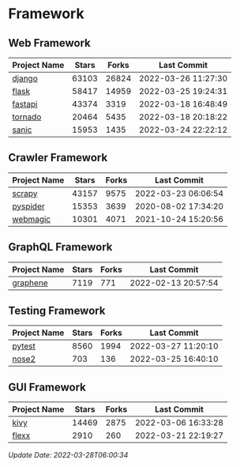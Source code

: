 # Framework

## Web Framework
| Project Name | Stars | Forks | Last Commit |
| ------------ | ----- | ----- | ----------- |
| [django](https://github.com/django/django) | 63103 | 26824 | 2022-03-26 11:27:30 |
| [flask](https://github.com/pallets/flask) | 58417 | 14959 | 2022-03-25 19:24:31 |
| [fastapi](https://github.com/tiangolo/fastapi) | 43374 | 3319 | 2022-03-18 16:48:49 |
| [tornado](https://github.com/tornadoweb/tornado) | 20464 | 5435 | 2022-03-18 20:18:22 |
| [sanic](https://github.com/sanic-org/sanic) | 15953 | 1435 | 2022-03-24 22:22:12 |

## Crawler Framework
| Project Name | Stars | Forks | Last Commit |
| ------------ | ----- | ----- | ----------- |
| [scrapy](https://github.com/scrapy/scrapy) | 43157 | 9575 | 2022-03-23 06:06:54 |
| [pyspider](https://github.com/binux/pyspider) | 15353 | 3639 | 2020-08-02 17:34:20 |
| [webmagic](https://github.com/code4craft/webmagic) | 10301 | 4071 | 2021-10-24 15:20:56 |

## GraphQL Framework
| Project Name | Stars | Forks | Last Commit |
| ------------ | ----- | ----- | ----------- |
| [graphene](https://github.com/graphql-python/graphene) | 7119 | 771 | 2022-02-13 20:57:54 |

## Testing Framework
| Project Name | Stars | Forks | Last Commit |
| ------------ | ----- | ----- | ----------- |
| [pytest](https://github.com/pytest-dev/pytest) | 8560 | 1994 | 2022-03-27 11:20:10 |
| [nose2](https://github.com/nose-devs/nose2) | 703 | 136 | 2022-03-25 16:40:10 |

## GUI Framework
| Project Name | Stars | Forks | Last Commit |
| ------------ | ----- | ----- | ----------- |
| [kivy](https://github.com/kivy/kivy) | 14469 | 2875 | 2022-03-06 16:33:28 |
| [flexx](https://github.com/flexxui/flexx) | 2910 | 260 | 2022-03-21 22:19:27 |

*Update Date: 2022-03-28T06:00:34*